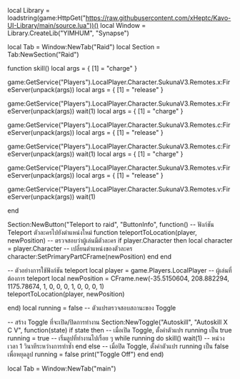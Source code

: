 local Library = loadstring(game:HttpGet("https://raw.githubusercontent.com/xHeptc/Kavo-UI-Library/main/source.lua"))()
local Window = Library.CreateLib("YIMHUM", "Synapse")

local Tab = Window:NewTab("Raid")
local Section = Tab:NewSection("Raid")

function skill()
	local args = {
    [1] = "charge"
}

game:GetService("Players").LocalPlayer.Character.SukunaV3.Remotes.x:FireServer(unpack(args))
	local args = {
    [1] = "release"
}

game:GetService("Players").LocalPlayer.Character.SukunaV3.Remotes.x:FireServer(unpack(args))
wait(1)
local args = {
    [1] = "charge"
}

game:GetService("Players").LocalPlayer.Character.SukunaV3.Remotes.c:FireServer(unpack(args))
	local args = {
    [1] = "release"
}

game:GetService("Players").LocalPlayer.Character.SukunaV3.Remotes.c:FireServer(unpack(args))
wait(1)
local args = {
    [1] = "charge"
}

game:GetService("Players").LocalPlayer.Character.SukunaV3.Remotes.v:FireServer(unpack(args))
	local args = {
    [1] = "release"
}

game:GetService("Players").LocalPlayer.Character.SukunaV3.Remotes.v:FireServer(unpack(args))
wait(1)

end



Section:NewButton("Teleport to raid", "ButtonInfo", function()
    -- ฟังก์ชัน Teleport ตัวละครไปยังตำแหน่งใหม่
function teleportToLocation(player, newPosition)
    -- ตรวจสอบว่าผู้เล่นมีตัวละคร
    if player.Character then
        local character = player.Character
        -- เปลี่ยนตำแหน่งของตัวละคร
        character:SetPrimaryPartCFrame(newPosition)
    end
end

-- ตัวอย่างการใช้ฟังก์ชัน teleport
local player = game.Players.LocalPlayer  -- ผู้เล่นที่ต้องการ teleport
local newPosition = CFrame.new(-35.5150604, 208.882294, 1175.78674, 1, 0, 0, 0, 1, 0, 0, 0, 1)  
teleportToLocation(player, newPosition)

end)
local running = false  -- ตัวแปรตรวจสอบสถานะของ Toggle

-- สร้าง Toggle ที่จะเปิด/ปิดการทำงาน
Section:NewToggle("Autoskill", "Autoskill X C V", function(state)
    if state then
        -- เมื่อเปิด Toggle, ตั้งค่าตัวแปร running เป็น true
        running = true
        -- เริ่มลูปที่ทำงานไปเรื่อย ๆ
        while running do
            skill()
            wait(1)  -- หน่วงเวลา 1 วินาทีระหว่างการทำซ้ำ
        end
    else
        -- เมื่อปิด Toggle, ตั้งค่าตัวแปร running เป็น false เพื่อหยุดลูป
        running = false
        print("Toggle Off")
    end
end)


local Tab = Window:NewTab("main")



